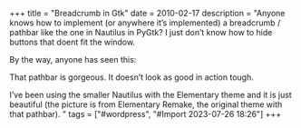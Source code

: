 +++
title = "Breadcrumb in Gtk"
date = 2010-02-17
description = "Anyone knows how to implement (or anywhere it’s implemented) a breadcrumb / pathbar like the one in Nautilus in PyGtk? I just don’t know how to hide buttons that doent fit the window.


By the way, anyone has seen this:





That pathbar is gorgeous. It doesn’t look as good in action tough.


I’ve been using the smaller Nautilus with the Elementary theme and it is just beautiful (the picture is from Elementary Remake, the original theme with that pathbar).
"
tags = ["#wordpress", "#Import 2023-07-26 18:26"]
+++

